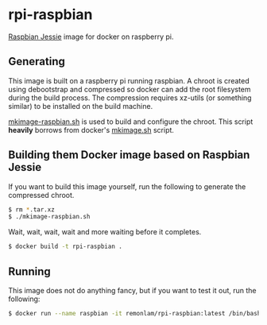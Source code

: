rpi-raspbian
===================

[Raspbian Jessie](http://www.raspbian.org/) image for docker on raspberry pi.


Generating
----------

This image is built on a raspberry pi running raspbian. A chroot is created using debootstrap and compressed so docker can add the root filesystem during the build process. The compression requires xz-utils (or something similar) to be installed on the build machine.  

[mkimage-raspbian.sh](https://github.com/sdhibit/docker-rpi-raspbian/blob/master/mkimage-raspbian.sh) is used to build and configure the chroot. This script **heavily** borrows from docker's [mkimage.sh](https://github.com/docker/docker/blob/master/contrib/mkimage.sh) script.

Building them Docker image based on Raspbian Jessie
--------
If you want to build this image yourself, run the following to generate the compressed chroot.

```bash
$ rm *.tar.xz
$ ./mkimage-raspbian.sh
```
Wait, wait, wait, wait and more waiting before it completes.

```bash
$ docker build -t rpi-raspbian .
```

Running
-------
This image does not do anything fancy, but if you want to test it out, run the following:

```bash
$ docker run --name raspbian -it remonlam/rpi-raspbian:latest /bin/bash
```
